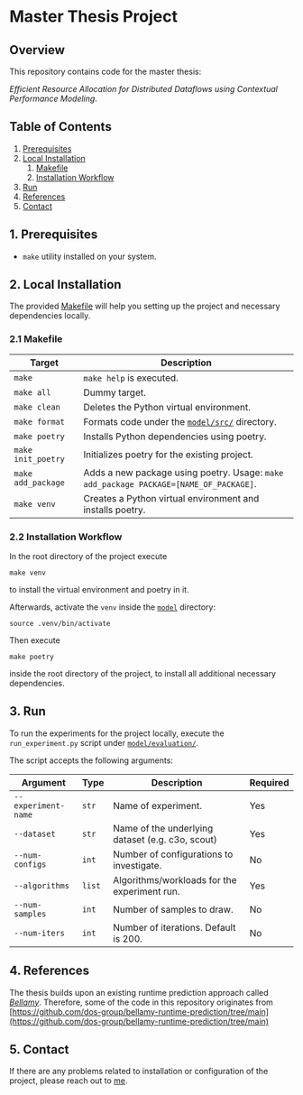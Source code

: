 # Master Thesis Project

## Overview

This repository contains code for the master thesis:

_Efficient Resource Allocation for Distributed Dataflows using Contextual Performance Modeling_.


## Table of Contents

1. [Prerequisites](#prerequisites)
2. [Local Installation](#local_installation)
    1. [Makefile](#makefile)
    2. [Installation Workflow](#installation_workflow)
3. [Run](#run)
4. [References](#reference)
5. [Contact](#contact)

## <a id="prerequisites"></a>1. Prerequisites

- `make` utility installed on your system. 

## <a id="local_installation"></a>2. Local Installation

The provided [Makefile](Makefile) will help you setting up the project and necessary dependencies locally. 

### <a id="makefile"></a>2.1 Makefile

| Target             | Description                                                                            |
|--------------------|----------------------------------------------------------------------------------------|
| `make`             | `make help` is executed.                                                               |
| `make all`         | Dummy target.                                                                          |
| `make clean`       | Deletes the Python virtual environment.                                                |
| `make format`      | Formats code under the [`model/src/`](/model/src/) directory.                                         |
| `make poetry`      | Installs Python dependencies using poetry.                                             |
| `make init_poetry` | Initializes poetry for the existing project.                                           |
| `make add_package` | Adds a new package using poetry. Usage: `make add_package PACKAGE=[NAME_OF_PACKAGE]`.  |
| `make venv`        | Creates a Python virtual environment and installs poetry.                              |


### <a id="installation_workflow"></a>2.2 Installation Workflow

In the root directory of the project execute

```
make venv
```

to install the virtual environment and poetry in it. 

Afterwards, activate the `venv` inside the [`model`](model/) directory:

```
source .venv/bin/activate
```


Then execute 

```
make poetry
```

inside the root directory of the project, to install all additional necessary dependencies.


## <a id="run"></a>3. Run

To run the experiments for the project locally, execute the `run_experiment.py` script under [`model/evaluation/`](/model/evaluation/).

The script accepts the following arguments:

| Argument             | Type   | Description                                  | Required |
|----------------------|--------|----------------------------------------------|----------|
| `--experiment-name`  | `str`  | Name of experiment.                          | Yes      |
| `--dataset`          | `str`  | Name of the underlying dataset (e.g. c3o, scout)                         | Yes      |
| `--num-configs`      | `int`  | Number of configurations to investigate.     | No       |
| `--algorithms`       | `list` | Algorithms/workloads for the experiment run.                           | Yes      |
| `--num-samples`      | `int`  | Number of samples to draw.                   | No       |
| `--num-iters`        | `int`  | Number of iterations. Default is 200.        | No       |


## <a id="reference"></a>4. References

The thesis builds upon an existing runtime prediction approach called [_Bellamy_](https://ieeexplore.ieee.org/abstract/document/9555951). Therefore, some of the code in this repository originates from [https://github.com/dos-group/bellamy-runtime-prediction/tree/main](https://github.com/dos-group/bellamy-runtime-prediction/tree/main)

## <a id="contact"></a>5. Contact

If there are any problems related to installation or configuration of the project, please reach out to [me](https://kronsbein.github.io).
